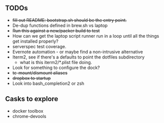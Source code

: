 ## TODOs

* ~~fill out README: bootstrap.sh should be the entry point.~~
* De-dup functions defined in brew.sh vs laptop
* ~~Run this against a new/packer build to test~~
* How can we get the laptop script runner run in a loop until all the things get installed properly?
* serverspec test coverage.
* Evernote automation - or maybe find a non-intrusive alternative
* Iterm2, see if there's a defaults to point the dotfiles subdirectory
  * what is this iterm2/*.plist file doing.
* Look for something to configure the dock?
* ~~tc-mount/dismount aliases~~
* ~~dropbox to startup~~
* Look into bash_completion2 or zsh

## Casks to explore
* docker toolbox
* chrome-devools
